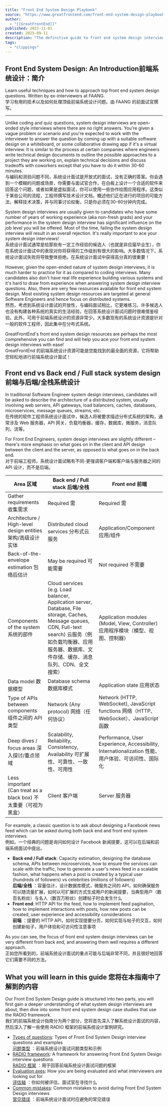 ```yaml
---
title: "Front End System Design Playbook"
source: "https://www.greatfrontend.com/front-end-system-design-playbook/introduction"
author:
  - "[[GreatFrontEnd]]"
published: 2022-11-01
created: 2025-09-11
description: "The definitive guide to front end system design interviews. Learn useful techniques and how to approach the most common questions. Written by Ex-FAANG interviewers."
tags:
  - "clippings"
---
```

## Front End System Design: An Introduction前端系统设计：简介

Learn useful techniques and how to approach top front end system design questions. Written by ex-interviewers at FAANG.  
学习有用的技术以及如何处理顶级前端系统设计问题。由 FAANG 的前面试官撰写。

---

Unlike coding and quiz questions, system design interviews are open-ended style interviews where there are no right answers. You're given a vague problem or scenario and you're expected to work with the interviewer to answer the question by coming up with a suitable software design on a whiteboard, or some collaborative drawing app if it's a virtual interview. It is similar to the process at certain companies where engineers write technical design documents to outline the possible approaches to a project they are working on, explain technical decisions and discuss tradeoffs with coworkers except that you have to do it within 30-60 minutes.  
与编码和测验问题不同，系统设计面试是开放式的面试，没有正确的答案。你会遇到一个模糊的问题或场景，你需要与面试官合作，在白板上设计一个合适的软件来回答这个问题，或者如果是虚拟面试，你可以使用一些协作绘图应用程序。这类似于某些公司的流程，工程师撰写技术设计文档，概述他们正在进行的项目的可能方法，解释技术决策，并与同事讨论权衡，只是你必须在30-60分钟内完成。

System design interviews are usually given to candidates who have some number of years of working experience (aka non-fresh grads) and your performance in the system design interview has significant influence on the job level you will be offered. Most of the time, failing the system design interview will result in an overall rejection. It's really important to ace your system design interviews!  
系统设计面试通常是给那些有一定工作经验的候选人（也就是非应届毕业生），你在系统设计面试中的表现对你将获得的工作级别有很大的影响。大多数情况下，系统设计面试失败将导致整体拒绝。在系统设计面试中获得高分真的很重要！

However, given the open-ended nature of system design interviews, it is much harder to practice for it as compared to coding interviews. Many candidates also don't have real life experience building various systems and it's hard to draw from experience when answering system design interview questions. Also, there are very few resources available for front end system design. Most existing system design resources are targeted at general Software Engineers and hence focus on distributed systems.  
然而，考虑到系统设计面试的开放性，与编码面试相比，它更难练习。许多候选人也没有构建各种系统的真实的生活经验，在回答系统设计面试问题时很难借鉴经验。此外，可用于前端系统设计的资源非常少。大多数现有的系统设计资源是针对一般的软件工程师，因此集中在分布式系统。

GreatFrontEnd's front end system design resources are perhaps the most comprehensive you can find and will help you ace your front end system design interviews with ease!  
GreatFrontEnd 的前端系统设计资源可能是您能找到的最全面的资源，它将帮助您轻松地进行前端系统设计面试！

## Front end vs Back end / Full stack system design 前端与后端/全栈系统设计

In traditional Software Engineer system design interviews, candidates will be asked to describe the architecture of a distributed system, usually involving web servers, API gateways, load balancers, caches, databases, microservices, message queues, streams, etc.  
在传统的软件工程师系统设计面试中，候选人将被要求描述分布式系统的架构，通常涉及 Web 服务器，API 网关，负载均衡器，缓存，数据库，微服务，消息队列，流等。

For Front End Engineers, system design interviews are slightly different – there's more emphasis on what goes on in the client and API design between the client and the server, as opposed to what goes on in the back end.  
对于前端工程师，系统设计面试略有不同-更强调客户端和客户端与服务器之间的 API 设计，而不是后端。

| Area 区域 | Back end / Full stack   后端/全栈 | Front end 前端 |
| --- | --- | --- |
| Gather requirements 收集需求 | Required 需 | Required 需 |
| Architecture / High-level design entities   架构/高级设计实体 | Distributed cloud services   分布式云服务 | Application/Component 应用/组件 |
| Back-of-the-envelope estimation   包络后估计 | May be required 可能需要 | Not required 不需要 |
| Components of the system 系统的部件 | Cloud services (e.g. Load balancer, Application server, Database, File storage, Caches, Message queues, CDN, Full-text search)   云服务（例如负载均衡器、应用服务器、数据库、文件存储、缓存、消息队列、CDN、全文搜索） | Application modules (Model, View, Controller)   应用程序模块（模型、视图、控制器） |
| Data model 数据模型 | Database schema 数据库模式 | Application state 应用状态 |
| Type of APIs between components   组件之间的 API 类型 | Network (Any protocol) 网络（任何协议） | Network (HTTP, WebSocket), JavaScript functions   网络（HTTP、WebSocket）、JavaScript 函数 |
| Deep dives / focus areas   深入探讨/重点领域 | Scalability, Reliability, Consistency, Availability   可扩展性、可靠性、一致性、可用性 | Performance, User Experience, Accessibility, Internationalization   性能、用户体验、可访问性、国际化 |
| Less important (Can treat as a black box)   不太重要（可视为黑盒） | Client 客户端 | Server 服务器 |

For example, a classic question is to ask about designing a Facebook news feed which can be asked during both back end and front end system interviews.  
例如，一个经典的问题是询问如何设计 Facebook 新闻提要，这可以在后端和前端系统面试中提出。

- **Back end / Full stack**: Capacity estimation, designing the database schema, APIs between microservices, how to ensure the services can scale with the traffic, how to generate a user's news feed in a scalable fashion, what happens when a post is created by a typical user (hundreds of followers) vs celebrities (millions of followers)  
	**后端/全栈** ：容量估计，设计数据库模式，微服务之间的 API，如何确保服务可以随流量扩展，如何以可扩展的方式生成用户的新闻提要，当典型用户（数百名粉丝）与名人（数百万粉丝）创建帖子时会发生什么
- **Front end**: HTTP API for the feed, how to implement feed pagination, how to implement interactions with posts, how new posts can be created, user experience and accessibility considerations  
	**前端** ：提要的 HTTP API，如何实现提要分页，如何实现与帖子的交互，如何创建新帖子，用户体验和可访问性注意事项

As you can see, the focus of front end system design interviews can be very different from back end, and answering them well requires a different approach.  
正如您所看到的，前端系统设计面试的重点可能与后端非常不同，并且很好地回答它们需要不同的方法。

## What you will learn in this guide 您将在本指南中了解到的内容

Our Front End System Design guide is structured into two parts, you will first gain a deeper understanding of what system design interviews are about, then dive into some front end system design case studies that use the RADIO framework.  
我们的前端系统设计指南分为两个部分，您将首先深入了解系统设计面试的内容，然后深入了解一些使用 RADIO 框架的前端系统设计案例研究。

- [Types of questions](https://www.greatfrontend.com/system-design/types-of-questions): Types of Front End System Design interview questions and examples  
	[问题类型](https://www.greatfrontend.com/system-design/types-of-questions) ：前端系统设计面试问题类型和示例
- [RADIO framework](https://www.greatfrontend.com/system-design/framework): A framework for answering Front End System Design interview questions  
	[RADIO 框架](https://www.greatfrontend.com/system-design/framework) ：用于回答前端系统设计面试问题的框架
- [Evaluation axes](https://www.greatfrontend.com/system-design/evaluation-axes): How you are being evaluated and what interviewers are looking out for  
	[评估轴](https://www.greatfrontend.com/system-design/evaluation-axes) ：你如何被评估，面试官在寻找什么
- [Common mistakes](https://www.greatfrontend.com/system-design/common-mistakes): Common mistakes to avoid during Front End System Design interviews  
	[常见错误](https://www.greatfrontend.com/system-design/common-mistakes) ：前端系统设计面试时应避免的常见错误

